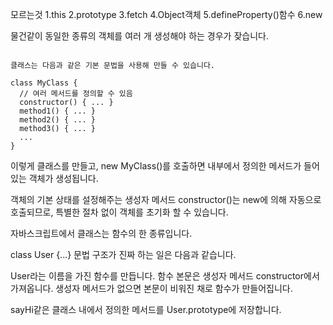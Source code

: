 
모르는것
1.this
2.prototype
3.fetch
4.Object객체
5.defineProperty()함수
6.new

물건같이 동일한 종류의 객체를 여러 개 생성해야 하는 경우가 잦습니다.

```

클래스는 다음과 같은 기본 문법을 사용해 만들 수 있습니다.

class MyClass {
  // 여러 메서드를 정의할 수 있음
  constructor() { ... }
  method1() { ... }
  method2() { ... }
  method3() { ... }
  ...
}

```

이렇게 클래스를 만들고, new MyClass()를 호출하면 내부에서 정의한 메서드가 들어 있는 객체가 생성됩니다.

객체의 기본 상태를 설정해주는 생성자 메서드 constructor()는 new에 의해 자동으로 호출되므로, 특별한 절차 없이 객체를 초기화 할 수 있습니다.

자바스크립트에서 클래스는 함수의 한 종류입니다.

class User {...} 문법 구조가 진짜 하는 일은 다음과 같습니다.

User라는 이름을 가진 함수를 만듭니다. 함수 본문은 생성자 메서드 constructor에서 가져옵니다. 생성자 메서드가 없으면 본문이 비워진 채로 함수가 만들어집니다.

sayHi같은 클래스 내에서 정의한 메서드를 User.prototype에 저장합니다.

